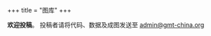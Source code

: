 +++
title = "图库"
+++

<div class="alert alert-info" role="alert">
<strong>欢迎投稿</strong>。
投稿者请将代码、数据及成图发送至 <a href="mailto:admin@gmt-china.org" target="_blank">admin@gmt-china.org </a>
</div>
